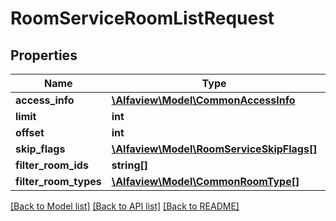 # RoomServiceRoomListRequest

## Properties
Name | Type | Description | Notes
------------ | ------------- | ------------- | -------------
**access_info** | [**\Alfaview\Model\CommonAccessInfo**](CommonAccessInfo.md) |  | [optional] 
**limit** | **int** |  | [optional] 
**offset** | **int** |  | [optional] 
**skip_flags** | [**\Alfaview\Model\RoomServiceSkipFlags[]**](RoomServiceSkipFlags.md) |  | [optional] 
**filter_room_ids** | **string[]** |  | [optional] 
**filter_room_types** | [**\Alfaview\Model\CommonRoomType[]**](CommonRoomType.md) |  | [optional] 

[[Back to Model list]](../README.md#documentation-for-models) [[Back to API list]](../README.md#documentation-for-api-endpoints) [[Back to README]](../README.md)


